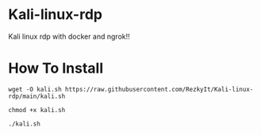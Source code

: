# Kali-linux-rdp
Kali linux rdp with docker and ngrok!!

# How To Install

<pre><code>wget -O kali.sh https://raw.githubusercontent.com/RezkyIt/Kali-linux-rdp/main/kali.sh</code></pre>

<pre><code>chmod +x kali.sh</code></pre>

<pre><code>./kali.sh</code></pre>
